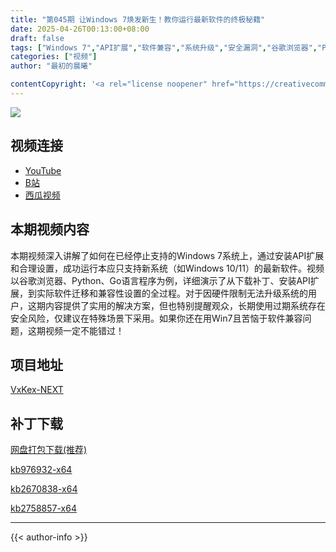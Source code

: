 ```yaml
---
title: "第045期 让Windows 7焕发新生！教你运行最新软件的终极秘籍"
date: 2025-04-26T00:13:00+08:00
draft: false
tags: ["Windows 7","API扩展","软件兼容","系统升级","安全漏洞","谷歌浏览器","Python","Go语言","操作系统补丁","老旧设备"]
categories: ["视频"]
author: "最初的晨曦"

contentCopyright: '<a rel="license noopener" href="https://creativecommons.org/licenses/by-nc-sa/4.0/deed.zh" target="_blank">本文章采用 CC BY-NC-SA 4.0 许可协议</a>'
---
```


![](../../images/045/0.jpg)
	
## 视频连接
- [YouTube](https://youtu.be/ve3DRSK5pVI)
- [B站](https://www.bilibili.com/video/BV1XtLWzLEr5/)
- [西瓜视频](https://www.douyin.com/video/7497309667572370728)

## 本期视频内容

本期视频深入讲解了如何在已经停止支持的Windows 7系统上，通过安装API扩展和合理设置，成功运行本应只支持新系统（如Windows 10/11）的最新软件。视频以谷歌浏览器、Python、Go语言程序为例，详细演示了从下载补丁、安装API扩展，到实际软件迁移和兼容性设置的全过程。对于因硬件限制无法升级系统的用户，这期内容提供了实用的解决方案，但也特别提醒观众，长期使用过期系统存在安全风险，仅建议在特殊场景下采用。如果你还在用Win7且苦恼于软件兼容问题，这期视频一定不能错过！

## 项目地址

[VxKex-NEXT](https://github.com/YuZhouRen86/VxKex-NEXT)

## 补丁下载

[网盘打包下载(推荐)](https://pan.quark.cn/s/fd1c8c8effd5)

[kb976932-x64](https://catalog.s.download.windowsupdate.com/msdownload/update/software/svpk/2011/02/windows6.1-kb976932-x64_74865ef2562006e51d7f9333b4a8d45b7a749dab.exe)

[kb2670838-x64](https://catalog.s.download.windowsupdate.com/msdownload/update/software/ftpk/2013/02/windows6.1-kb2670838-x64_9f667ff60e80b64cbed2774681302baeaf0fc6a6.msu)

[kb2758857-x64](https://catalog.s.download.windowsupdate.com/msdownload/update/software/secu/2012/10/windows6.1-kb2758857-x64_b717b4e2168ab84dda2eb17c71a4a1adee502ba6.msu)

---

{{< author-info >}}